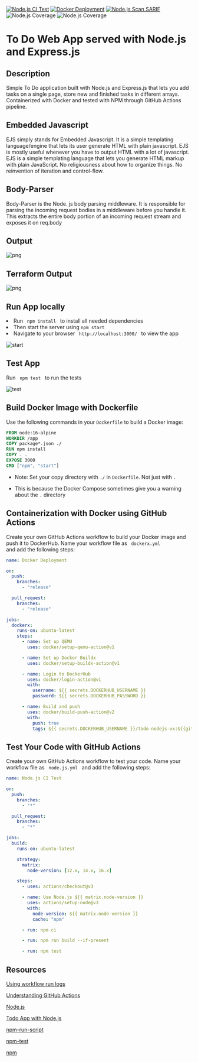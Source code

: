 [![Node.js CI Test](https://github.com/devenes/node-js-dummy-test/actions/workflows/node.js.yml/badge.svg)](https://github.com/devenes/node-js-dummy-test/actions/workflows/node.js.yml) [![Docker Deployment](https://github.com/devenes/node-js-dummy-test/actions/workflows/dockerx.yml/badge.svg)](https://github.com/devenes/node-js-dummy-test/actions/workflows/dockerx.yml) [![Node.js Scan SARIF](https://github.com/devenes/node-js-dummy-test/actions/workflows/node.js.scan.yml/badge.svg)](https://github.com/devenes/node-js-dummy-test/actions/workflows/node.js.scan.yml) ![Node.js Coverage](https://github.com/npm/cli/actions/workflows/ci.yml/badge.svg) ![Node.js Coverage](https://img.shields.io/static/v1?label=npm&message=v16.0.0&color=red&logo=npm)

# To Do Web App served with Node.js and Express.js

## Description

Simple To Do application built with Node.js and Express.js that lets you add tasks on a single page, store new and finished tasks in different arrays. Containerized with Docker and tested with NPM through GitHub Actions pipeline.

## Embedded Javascript

EJS simply stands for Embedded Javascript. It is a simple templating language/engine that lets its user generate HTML with plain javascript. EJS is mostly useful whenever you have to output HTML with a lot of javascript. EJS is a simple templating language that lets you generate HTML markup with plain JavaScript. No religiousness about how to organize things. No reinvention of iteration and control-flow.

## Body-Parser

Body-Parser is the Node. js body parsing middleware. It is responsible for parsing the incoming request bodies in a middleware before you handle it. This extracts the entire body portion of an incoming request stream and exposes it on req.body

## Output

![png](./readme/todo.jpg)

## Terraform Output

![png](./readme/terraform_output.png)

## Run App locally

<li> Run <code> npm install </code> to install all needed dependencies </li>

<li> Then start the server using <code>npm start</code> </li>

<li> Navigate to your browser <code> http://localhost:3000/ </code> to view the app </li>

![start](./readme/start.jpg)

## Test App

Run <code> npm test </code> to run the tests

![test](./readme/test.jpg)

## Build Docker Image with Dockerfile

Use the following commands in your `Dockerfile` to build a Docker image:

```dockerfile
FROM node:16-alpine
WORKDIR /app
COPY package*.json ./
RUN npm install
COPY . .
EXPOSE 3000
CMD ["npm", "start"]
```

- Note: Set your copy directory with `./` in `Dockerfile`. Not just with `.`

- This is because the Docker Compose sometimes give you a warning about the `.` directory

## Containerization with Docker using GitHub Actions

Create your own GitHub Actions workflow to build your Docker image and push it to DockerHub. Name your workflow file as <code> dockerx.yml </code> and add the following steps:

```yml
name: Docker Deployment

on:
  push:
    branches:
      - "release"

  pull_request:
    branches:
      - "release"

jobs:
  dockerx:
    runs-on: ubuntu-latest
    steps:
      - name: Set up QEMU
        uses: docker/setup-qemu-action@v1

      - name: Set up Docker Buildx
        uses: docker/setup-buildx-action@v1

      - name: Login to DockerHub
        uses: docker/login-action@v1
        with:
          username: ${{ secrets.DOCKERHUB_USERNAME }}
          password: ${{ secrets.DOCKERHUB_PASSWORD }}

      - name: Build and push
        uses: docker/build-push-action@v2
        with:
          push: true
          tags: ${{ secrets.DOCKERHUB_USERNAME }}/todo-nodejs-vx:${{github.run_number}}
```

## Test Your Code with GitHub Actions

Create your own GitHub Actions workflow to test your code. Name your workflow file as <code> node.js.yml </code> and add the following steps:

```yml
name: Node.js CI Test

on:
  push:
    branches:
      - "*"

  pull_request:
    branches:
      - "*"

jobs:
  build:
    runs-on: ubuntu-latest

    strategy:
      matrix:
        node-version: [12.x, 14.x, 16.x]

    steps:
      - uses: actions/checkout@v3

      - name: Use Node.js ${{ matrix.node-version }}
        uses: actions/setup-node@v3
        with:
          node-version: ${{ matrix.node-version }}
          cache: "npm"

      - run: npm ci

      - run: npm run build --if-present

      - run: npm test
```

## Resources

[Using workflow run logs](https://docs.github.com/en/actions/monitoring-and-troubleshooting-workflows/using-workflow-run-logs)

[Understanding GitHub Actions](https://docs.github.com/en/actions/learn-github-actions/understanding-github-actions)

[Node.js](https://www.yusufsezer.com.tr/node-js-npm/)

[Todo App with Node.js](https://medium.com/@atingenkay/creating-a-todo-app-with-node-js-express-8fa51f39b16f)

[npm-run-script](https://docs.npmjs.com/cli/v8/commands/npm-run-script)

[npm-test](https://docs.npmjs.com/cli/v8/commands/npm-test)

[npm](https://www.npmjs.com/)
